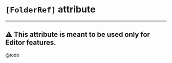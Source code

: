 # `[FolderRef]` attribute

---
⚠️ This attribute is meant to be used only for Editor features.
---

@todo